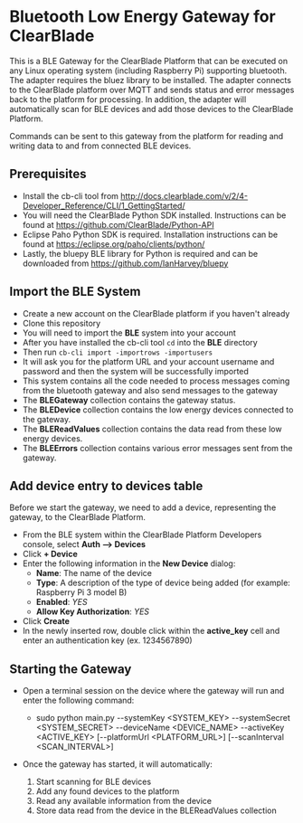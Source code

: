 # Bluetooth Low Energy Gateway for ClearBlade

This is a BLE Gateway for the ClearBlade Platform that can be executed on any Linux operating system (including Raspberry Pi) supporting bluetooth. The adapter requires the bluez library to be installed. The adapter connects to the ClearBlade platform over MQTT and sends status and error messages back to the platform for processing. In addition, the adapter will automatically scan for BLE devices and add those devices to the ClearBlade Platform.

Commands can be sent to this gateway from the platform for reading and writing data to and from connected BLE devices.

## Prerequisites
- Install the cb-cli tool from http://docs.clearblade.com/v/2/4-Developer_Reference/CLI/1_GettingStarted/ 
- You will need the ClearBlade Python SDK installed. Instructions can be found at https://github.com/ClearBlade/Python-API  
- Eclipse Paho Python SDK is required. Installation instructions can be found at https://eclipse.org/paho/clients/python/ 
- Lastly, the bluepy BLE library for Python is required and can be downloaded from https://github.com/IanHarvey/bluepy 

## Import the BLE System
- Create a new account on the ClearBlade platform if you haven't already
- Clone this repository
- You will need to import the __BLE__ system into your account 
- After you have installed the cb-cli tool ```cd``` into the __BLE__ directory
- Then run ```cb-cli import -importrows -importusers```
- It will ask you for the platform URL and your account username and password and then the system will be successfully imported
- This system contains all the code needed to process messages coming from the bluetooth gateway and also send messages to the gateway
- The __BLEGateway__ collection contains the gateway status.
- The __BLEDevice__ collection contains the low energy devices connected to the gateway.
- The __BLEReadValues__ collection contains the data read from these low energy devices.
- The __BLEErrors__ collection contains various error messages sent from the gateway.

## Add device entry to devices table
Before we start the gateway, we need to add a device, representing the gateway, to the ClearBlade Platform.
- From the BLE system within the ClearBlade Platform Developers console, select __Auth --> Devices__
- Click __+ Device__
- Enter the following information in the __New Device__ dialog:
  - __Name__: The name of the device
  - __Type__: A description of the type of device being added (for example: Raspberry Pi 3 model B)
  - __Enabled__: _YES_ 
  - __Allow Key Authorization__: _YES_ 
- Click __Create__
- In the newly inserted row, double click within the __active_key__ cell and enter an authentication key (ex. 1234567890)

## Starting the Gateway  
- Open a terminal session on the device where the gateway will run and enter the following command:
  - sudo python main.py --systemKey <SYSTEM_KEY> --systemSecret <SYSTEM_SECRET>  --deviceName <DEVICE_NAME>  --activeKey <ACTIVE_KEY>  [--platformUrl <PLATFORM_URL>] [--scanInterval <SCAN_INTERVAL>]

- Once the gateway has started, it will automatically:
  1. Start scanning for BLE devices
  2. Add any found devices to the platform
  3. Read any available information from the device
  4. Store data read from the device in the BLEReadValues collection

